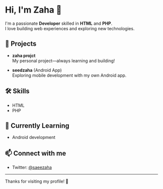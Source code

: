 # Hi, I'm Zaha 👋

I'm a passionate **Developer** skilled in **HTML** and **PHP**.  
I love building web experiences and exploring new technologies.

## 🚀 Projects

- **zaha projct**  
  My personal project—always learning and building!

- **seedzaha** (Android App)  
  Exploring mobile development with my own Android app.

## 🛠️ Skills

- HTML
- PHP

## 🌱 Currently Learning

- Android development

## 📫 Connect with me

- Twitter: [@saeezaha](https://twitter.com/saeezaha)

---

Thanks for visiting my profile! 🚀
